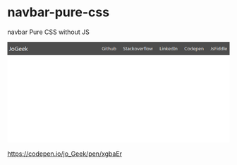 # navbar-pure-css
navbar Pure CSS without JS 

![](navbar01.png)

https://codepen.io/jo_Geek/pen/xgbaEr
